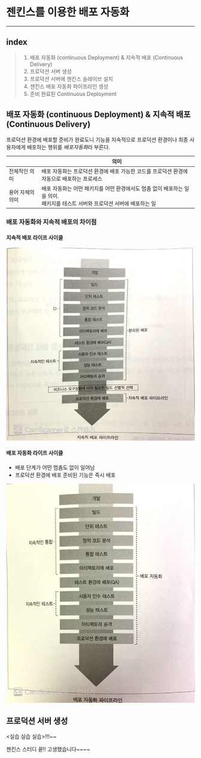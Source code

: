 # 젠킨스를 이용한 배포 자동화

---
## index
> 1. 배포 자동화 (continuous Deployment) & 지속적 배포 (Continuous Delivery)
> 2. 프로덕션 서버 생성
> 3. 프로덕션 서버에 젠킨스 슬레이브 설치
> 4. 젠킨스 배포 자동화 파이프라인 생성
> 5. 준비 완료된 Continuous Deployment


## 배포 자동화 (continuous Deployment) & 지속적 배포 (Continuous Delivery)
프로덕션 환경에 배포할 준비가 완료도니 기능을 지속적으로 프로덕션 환경이나 최종 사용자에게 배포하는 행위를 *배포자동화*라 부른다.   

|                 |  의미|
|---------------|------------------------------------------------------------------------------------------------------------|  
|전체적인 의미 | 배포 자동화는 프로덕션 환경에 배포 가능한 코드를 프로덕션 환경에 자동으로 배포하는 프로세스 |  
|용어 자체의 의미 | 배포 자동화는 어떤 패키지를 어떤 환경에서도 멈춤 없이 배포하는 일을 의미. <br>패키지를 테스트 서버와 프로덕션 서버에 배포하는 일 | 

### 배포 자동화와 지속적 배포의 차이점
#### 지속적 배포 라이프 사이클
![continuous_delivery](/doc/img/img_9-1.jpg)

#### 배포 자동화 라이프 사이클
* 배포 단계가 어떤 멈춤도 없이 일어남   
* 프로덕션 환경에 배포 준비된 기능은 즉시 배포

![continuous_deployment](/doc/img/img_9-2.jpg)


## 프로덕션 서버 생성
<실습 실습 실습>!!!~~

젠킨스 스터디 끝!! 고생했습니다~~~~
